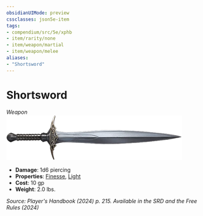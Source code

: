 ```yaml
---
obsidianUIMode: preview
cssclasses: json5e-item
tags:
- compendium/src/5e/xphb
- item/rarity/none
- item/weapon/martial
- item/weapon/melee
aliases: 
- "Shortsword"
---
```

# Shortsword
*Weapon*  
![](/3-Mechanics/CLI/items/img/shortsword.webp#right)

- **Damage**: 1d6 piercing
- **Properties**: [Finesse](item-properties.md#Finesse), [Light](item-properties.md#Light)
- **Cost**: 10 gp
- **Weight**: 2.0 lbs.

*Source: Player's Handbook (2024) p. 215. Available in the <span title='Systems Reference Document (5.2)'>SRD</span> and the Free Rules (2024)*